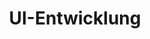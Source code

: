 ---
pathTitle: 'UI-Entwicklung'
title: 'UI-Entwicklung'
description: 'UI-Entwicklung: Nulla non eu commodo id sint proident elit laborum quis enim pariatur sint. Ut ad laboris non commodo veniam sit ex veniam reprehenderit aliquip sint. Cupidatat magna aliqua reprehenderit velit ex ullamco officia consequat in.'
design: 1
iconPath: './uiEntwicklung.png'
---